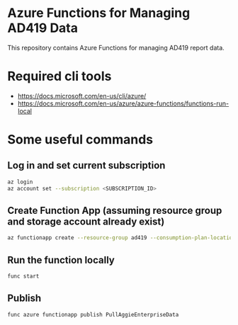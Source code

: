 # Azure Functions for Managing AD419 Data

This repository contains Azure Functions for managing AD419 report data.

# Required cli tools
- https://docs.microsoft.com/en-us/cli/azure/
- https://docs.microsoft.com/en-us/azure/azure-functions/functions-run-local

# Some useful commands

## Log in and set current subscription
```bash
az login
az account set --subscription <SUBSCRIPTION_ID>
```

## Create Function App (assuming resource group and storage account already exist)
```bash
az functionapp create --resource-group ad419 --consumption-plan-location westus2 --runtime dotnet --functions-version 4 --name PullAggieEnterpriseData --storage-account ad419 --os-type Windows
```

## Run the function locally
```bash
func start
```

## Publish
```bash
func azure functionapp publish PullAggieEnterpriseData
```